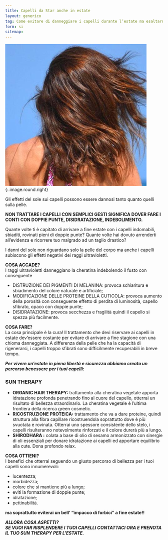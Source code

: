```yaml
---
title: Capelli da Star anche in estate
layout: generico
tag: Come evitare di danneggiare i capelli durante l’estate ma esaltarne la bellezza prima, durante e dopo le ferie.
form: si
sitemap:
---
```


![](images/consigli/suntherapy.jpg){:.image.round.right}

Gli effetti del sole sui capelli possono essere dannosi tanto quanto quelli sulla pelle.

**NON TRATTARE I CAPELLI CON SEMPLICI GESTI SIGNIFICA DOVER FARE I CONTI CON DOPPIE PUNTE, DISIDRATAZIONE, INDEBOLIMENTO.**

Quante volte ti è capitato di arrivare a fine estate con i capelli indomabili, sbiaditi, rovinati pieni di doppie punte?
Quante volte hai dovuto arrenderti all’evidenza e ricorrere tuo malgrado ad un taglio drastico?

I danni del sole non riguardano solo la pelle del corpo ma anche i capelli subiscono gli effetti negativi dei raggi ultravioletti.

**COSA ACCADE?**
<br>I raggi ultravioletti danneggiano la cheratina indebolendo il fusto con conseguente
- DISTRUZIONE DEI PIGMENTI DI MELANINA: provoca schiaritura e sbiadimento del colore naturale e artificiale;
- MODIFICAZIONE DELLE PROTEINE DELLA CUTICOLA: provoca aumento della porosità con conseguente effetto di perdita di luminosità, capello sfibrato, opaco con doppie punte;
- DISIDRATAZIONE: provoca secchezza e fragilità quindi il capello si spezza più facilmente.

**COSA FARE?**
<br>La cosa principale è la cura! Il trattamento che devi riservare ai capelli in estate dev’essere costante per evitare di arrivare a fine stagione con una chioma danneggiata. A differenza della pelle che ha la capacità di rigenerarsi, i capelli troppo sfibrati sono difficilmente recuperabili in breve tempo.

***Per vivere un’estate in piena libertà e sicurezza abbiamo creato un percorso benessere per i tuoi capelli:***

### SUN THERAPY

- **ORGANIC HAIR THERAPY:** trattamento alla cheratina vegetale apporta idratazione profonda penetrando fino al cuore del capello, otterrai un risultato di bellezza straordinario. La cheratina vegetale è l’ultima frontiera della ricerca green cosmetic.
- **RICOSTRUZIONE PROTEICA:** trattamento che va a dare proteine, quindi struttura alla fibra capillare ricostruendola  soprattutto dove è più svuotata e rovinata. Otterrai uno spessore consistente dello stelo, i capelli risulteranno notevolmente rinforzati e il colore durerà più a lungo.
- **SHIRODHARA :** colata a base di olio di sesamo armonizzato con sinergie di oli essenziali per donare idratazione ai capelli ed apportare equilibrio alla cute. Dona profondo relax.

**COSA OTTIENI?**
<br>I benefici che otterrai seguendo un giusto percorso di bellezza per i tuoi capelli sono innumerevoli:
- lucentezza;
- morbidezza;
- colore che si mantiene più a lungo;
- eviti la formazione di doppie punte;
- idratazione;
- pettinabilità.

**ma soprattutto eviterai un bell’ “impacco di forbici” a fine estate!!**

***ALLORA COSA ASPETTI?<br>SE VUOI FAR RISPLENDERE I TUOI CAPELLI CONTATTACI ORA E PRENOTA IL TUO SUN THERAPY PER L'ESTATE.***